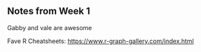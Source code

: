 

## Notes from Week 1 

Gabby and vale are awesome

Fave R Cheatsheets: 
https://www.r-graph-gallery.com/index.html
